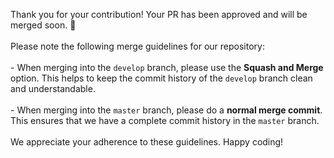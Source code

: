 Thank you for your contribution! Your PR has been approved and will be merged soon. :rocket: <br><br> Please note the following merge guidelines for our repository: <br><br> - When merging into the `develop` branch, please use the **Squash and Merge** option. This helps to keep the commit history of the `develop` branch clean and understandable. <br><br> - When merging into the `master` branch, please do a **normal merge commit**. This ensures that we have a complete commit history in the `master` branch. <br><br> We appreciate your adherence to these guidelines. Happy coding!
